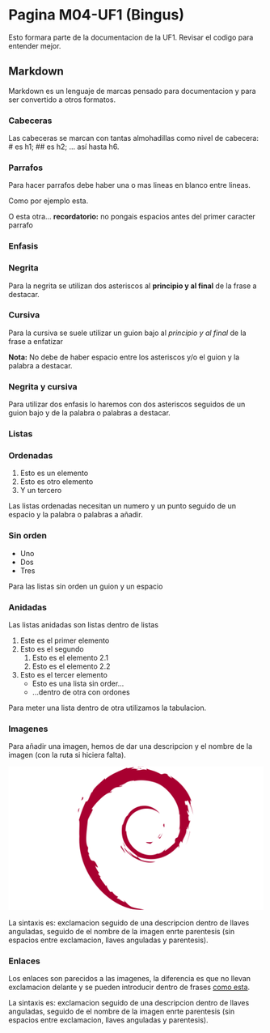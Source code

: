 # Pagina M04-UF1 (Bingus)

Esto formara parte de la documentacion de la UF1. Revisar el codigo para entender mejor.

## Markdown

Markdown es un lenguaje de marcas pensado para documentacion y para ser convertido a otros formatos.

### Cabeceras

Las cabeceras se marcan con tantas almohadillas como nivel de cabecera: # es h1; ## es h2; ... así hasta h6.

### Parrafos

Para hacer parrafos debe haber una o mas lineas en blanco entre lineas.

Como por ejemplo esta.


O esta otra... **recordatorio:** no pongais espacios antes del primer caracter parrafo

### Enfasis

### Negrita

Para la negrita se utilizan dos asteriscos al **principio y al final** de la frase a destacar.

### Cursiva

Para la cursiva se suele utilizar un guion bajo al _principio y al final_ de la frase a enfatizar

**Nota:** No debe de haber espacio entre los asteriscos y/o el guion y la palabra a destacar.

### Negrita y cursiva

Para utilizar dos enfasis lo haremos con dos asteriscos seguidos de un guion bajo y de la palabra o palabras a destacar.


### Listas

### Ordenadas

1. Esto es un elemento
2. Esto es otro elemento
3. Y un tercero

Las listas ordenadas necesitan un numero y un punto seguido de un espacio y la palabra o palabras a añadir.

### Sin orden

- Uno
- Dos
- Tres

Para las listas sin orden un guion y un espacio

### Anidadas

Las listas anidadas son listas dentro de listas

1. Este es el primer elemento
2. Esto es el segundo
	1. Esto es el elemento 2.1
	2. Esto es el elemento 2.2
3. Esto es el tercer elemento
	- Esto es una lista sin order...
	- ...dentro de otra con ordones

Para meter una lista dentro de otra utilizamos la tabulacion.

### Imagenes

Para añadir una imagen, hemos de dar una descripcion y el nombre de la imagen (con la ruta si hiciera falta).

![Debian](debian_logo.jpg)

La sintaxis es: exclamacion seguido de una descripcion dentro de llaves anguladas, seguido de el nombre de la imagen enrte parentesis (sin espacios entre exclamacion, llaves anguladas y parentesis).

### Enlaces

Los enlaces son parecidos a las imagenes, la diferencia es que no llevan exclamacion delante y se pueden introducir dentro de frases [como esta](https://enti.cat).

La sintaxis es: exclamacion seguido de una descripcion dentro de llaves anguladas, seguido de el nombre de la imagen enrte parentesis (sin espacios entre exclamacion, llaves anguladas y parentesis).
